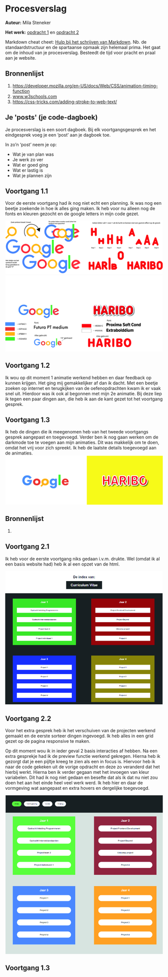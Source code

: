 # Procesverslag
**Auteur:** Mila Steneker

**Het werk:** [opdracht 1](opdracht1/index.html) en [opdracht 2](opdracht2/index.html)


Markdown cheat cheet: [Hulp bij het schrijven van Markdown](https://github.com/adam-p/markdown-here/wiki/Markdown-Cheatsheet). Nb. de standaardstructuur en de spartaanse opmaak zijn helemaal prima. Het gaat om de inhoud van je procesverslag. Besteedt de tijd voor pracht en praal aan je website.



## Bronnenlijst
1. https://developer.mozilla.org/en-US/docs/Web/CSS/animation-timing-function
2. www.w3schools.com
3. https://css-tricks.com/adding-stroke-to-web-text/



## Je 'posts' (je code-dagboek)

Je procesverslag is een soort dagboek.
Bij elk voortgangsgesprek en het eindgesprek voeg je een ‘post’ aan je dagboek toe.

In zo’n ‘post’ neem je op:
- Wat je van plan was
- Je werk zo ver
- Wat er goed ging
- Wat er lastig is
- Wat je plannen zijn

## Voortgang 1.1
Voor de eerste voortgang had ik nog niet echt een planning. Ik was nog een beetje zoekende in hoe ik alles ging maken. Ik heb voor nu alleen nog de fonts en kleuren gezocht en de google letters in mijn code gezet.

![alt text](opdracht1/images/schetsen.jpg)
![alt text](opdracht1/images/CSSinfo.jpg)


## Voortgang 1.2
Ik wou op dit moment 1 animatie werkend hebben en daar feedback op kunnen krijgen. Het ging mij gemakkelijker af dan ik dacht. Met een beetje zoeken op internet en terugkijken van de oefenopdrachten kwam ik er vaak snel uit. Hierdoor was ik ook al begonnen met mijn 2e animatie. Bij deze liep ik tegen een paar dingen aan, die heb ik aan de kant gezet tot het voortgang gesprek.

## Voortgang 1.3
Ik heb de dingen die ik meegenomen heb van het tweede voortgangs gesprek aangepast en toegevoegd. Verder ben ik nog gaan werken om de darkmode toe te voegen aan mijn animaties. Dit was makkelijk om te doen, omdat het vrij voor zich spreekt. Ik heb de laatste details toegevoegd aan de animaties.
![alt text](opdracht1/images/eindresultaat.jpg)

## Bronnenlijst
1. 

## Voortgang 2.1
Ik heb voor de eerste voortgang niks gedaan i.v.m. drukte. Wel (omdat ik al een basis website had) heb ik al een opzet van de html.

![alt text](opdracht2/images/beginHTML.jpg)

## Voortgang 2.2
Voor het extra gesprek heb ik het verschuiven van de projecten werkend gemaakt en de eerste sorteer dingen ingevoegd. Ik heb alles in een grid gezet op de pagina responsive te maken.

Op dit moment wou ik in ieder geval 2 basis interacties af hebben. Na een extra gesprekje had ik de preview functie werkend gekregen. Hierna heb ik gezorgt dat je een pijltje kreeg te zien als een <a> in focus is. Hiervoor heb ik naar de code gekeken uit de vorige opdracht en deze zo veranderd dat het hierbij werkt. Hierna ben ik verder gegaan met het invoegen van kleur variabelen. Dit had ik nog niet gedaan en besefte dat als ik dat nu niet zou doen het aan het einde heel veel werk werd. Ik heb hier en daar de vormgeving wat aangepast en extra hovers en dergelijke toegevoegd.

![alt text](opdracht2/images/eersteVoortgang.jpg)

## Voortgang 1.3

